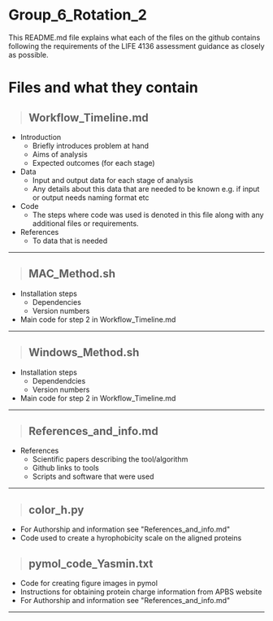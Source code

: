 # Group_6_Rotation_2
This README.md file explains what each of the files on the github contains following the requirements of the LIFE 4136 assessment guidance as closely as possible.
# Files and what they contain
> ## Workflow_Timeline.md
+ Introduction
   + Briefly introduces problem at hand 
   + Aims of analysis
   + Expected outcomes (for each stage)
+ Data
    + Input and output data for each stage of analysis
    + Any details about this data that are needed to be known e.g. if input or output needs naming format etc
+ Code
  + The steps where code was used is denoted in this file along with any additional files or requirements.
+ References
    + To data that is needed
---
> ## MAC_Method.sh
+ Installation steps
  + Dependencies
  + Version numbers
+ Main code for step 2 in Workflow_Timeline.md
---
> ## Windows_Method.sh 
+ Installation steps
    + Dependendcies
    + Version numbers
+ Main code for step 2 in Workflow_Timeline.md
---
> ## References_and_info.md
  + References
      + Scientific papers describing the tool/algorithm
      + Github links to tools
      + Scripts and software that were used
---
> ## color_h.py
+ For Authorship and information see "References_and_info.md"
+ Code used to create a hyrophobicity scale on the aligned proteins

> ## pymol_code_Yasmin.txt
+ Code for creating figure images in pymol
+ Instructions for obtaining protein charge information from APBS website
+ For Authorship and information see "References_and_info.md"
---